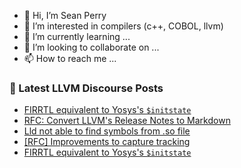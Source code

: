 - 👋 Hi, I’m Sean Perry
- 👀 I’m interested in compilers (c++, COBOL, llvm)
- 🌱 I’m currently learning ...
- 💞️ I’m looking to collaborate on ...
- 📫 How to reach me ...

<!---
s66perry/s66perry is a ✨ special ✨ repository because its `README.md` (this file) appears on your GitHub profile.
You can click the Preview link to take a look at your changes.
--->
### 📕 Latest LLVM Discourse Posts

<!-- DISCOURSE-LLVM:START -->
- [FIRRTL equivalent to Yosys&#39;s `$initstate`](https://discourse.llvm.org/t/firrtl-equivalent-to-yosyss-initstate/81419#post_2)
- [RFC: Convert LLVM&#39;s Release Notes to Markdown](https://discourse.llvm.org/t/rfc-convert-llvms-release-notes-to-markdown/81307#post_8)
- [Lld not able to find symbols from .so file](https://discourse.llvm.org/t/lld-not-able-to-find-symbols-from-so-file/81383#post_2)
- [[RFC] Improvements to capture tracking](https://discourse.llvm.org/t/rfc-improvements-to-capture-tracking/81420#post_1)
- [FIRRTL equivalent to Yosys&#39;s `$initstate`](https://discourse.llvm.org/t/firrtl-equivalent-to-yosyss-initstate/81419#post_1)
<!-- DISCOURSE-LLVM:END -->

